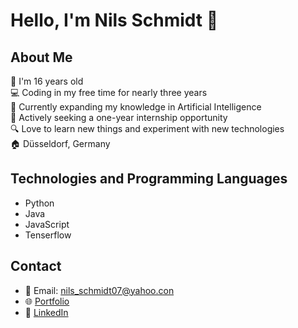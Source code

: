 # Hello, I'm Nils Schmidt 👋

## About Me
👦 I'm 16 years old  
💻 Coding in my free time for nearly three years  
🤖 Currently expanding my knowledge in Artificial Intelligence  
🌱 Actively seeking a one-year internship opportunity  
🔍 Love to learn new things and experiment with new technologies  
🏠 Düsseldorf, Germany  

## Technologies and Programming Languages
- Python
- Java
- JavaScript
- Tenserflow
## Contact
- 📧 Email: nils_schmidt07@yahoo.con
- 🌐 [Portfolio](https://duk7292.github.io/dev_portfolio/#/)
- 🔗 [LinkedIn](https://www.linkedin.com/in/nils-schmidt-87ba52297/)

<!--- ![GitHub Stats](https://github-readme-stats.vercel.app/api?username=yourGithubUsername) ---> 
